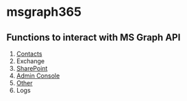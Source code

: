 # msgraph365

## Functions to interact with MS Graph API

1. [Contacts](https://github.com/maavcrusoe/msgraph365/tree/main/Contacts)
2. Exchange
3. [SharePoint](https://github.com/maavcrusoe/msgraph365/tree/main/SharePoint)
4. [Admin Console](https://github.com/maavcrusoe/msgraph365/tree/main/admin)
5. [Other](https://github.com/maavcrusoe/msgraph365/tree/main/Other)
6. Logs
